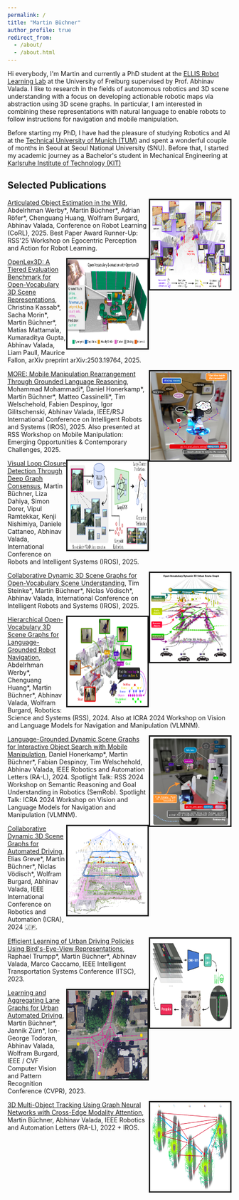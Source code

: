 ```yaml
---
permalink: /
title: "Martin Büchner"
author_profile: true
redirect_from: 
  - /about/
  - /about.html
---
```


Hi everybody, I'm Martin and currently a PhD student at the [ELLIS Robot Learning Lab](https://rl.uni-freiburg.de/) at the University of Freiburg supervised by Prof. Abhinav Valada. I like to research in the fields of autonomous robotics and 3D scene understanding with a focus on developing actionable robotic maps via abstraction using 3D scene graphs. In particular, I am interested in combining these representations with natural language to enable robots to follow instructions for navigation and mobile manipulation.

Before starting my PhD, I have had the pleasure of studying Robotics and AI at the [Technical University of Munich (TUM)](https://tum.de) and spent a wonderful couple of months in Seoul at Seoul National University (SNU). Before that, I started my academic journey as a Bachelor's student in Mechanical Engineering at [Karlsruhe Institute of Technology (KIT)](https://kit.edu/)

## Selected Publications

<img style="float: right" src="images/artipoint.png" height="200px" width="180px" border="3px"> [Articulated Object Estimation in the Wild](https://artipoint.cs.uni-freiburg.de/), Abdelrhman Werby\*, Martin Büchner\*, Adrian Röfer\*, Chenguang Huang, Wolfram Burgard, Abhinav Valada, Conference on Robot Learning (CoRL), 2025. Best Paper Award Runner-Up: RSS'25 Workshop on Egocentric Perception and Action for Robot Learning.
<br>


<img style="float: right" src="images/openlex3d.png" height="200px" width="180px" border="3px"> [OpenLex3D: A Tiered Evaluation Benchmark for Open-Vocabulary 3D Scene Representations](https://openlex3d.github.io), Christina Kassab\*, Sacha Morin\*, Martin Büchner\*, Matías Mattamala, Kumaraditya Gupta, Abhinav Valada, Liam Paull, Maurice Fallon, arXiv preprint arXiv:2503.19764, 2025.
<br>

<img style="float: right" src="images/more.png" height="200px" width="180px" border="3px"> [MORE: Mobile Manipulation Rearrangement Through Grounded Language Reasoning](https://more-model.cs.uni-freiburg.de/), Mohammad Mohammadi\*, Daniel Honerkamp\*, Martin Büchner\*, Matteo Cassinelli\*, Tim Welschehold, Fabien Despinoy, Igor Gilitschenski, Abhinav Valada, IEEE/RSJ International Conference on Intelligent Robots and Systems (IROS), 2025. Also presented at RSS Workshop on Mobile Manipulation: Emerging Opportunities & Contemporary Challenges, 2025.
<br>

<img style="float: right" src="images/loopgnn.png" height="200px" width="180px" border="3px"> [Visual Loop Closure Detection Through Deep Graph Consensus](https://loopgnn.cs.uni-freiburg.de/), Martin Büchner, Liza Dahiya, Simon Dorer, Vipul Ramtekkar, Kenji Nishimiya, Daniele Cattaneo, Abhinav Valada, International Conference on Robots and Intelligent Systems (IROS), 2025.
<br>

<img style="float: right" src="images/curb-osg.png" height="200px" width="180px" border="3px"> [Collaborative Dynamic 3D Scene Graphs for Open-Vocabulary Scene Understanding](https://ov-curb.cs.uni-freiburg.de/), Tim Steinke\*, Martin Büchner\*, Niclas Vödisch\*, Abhinav Valada, International Conference on Intelligent Robots and Systems (IROS), 2025.
<br>

<img style="float: right" src="images/hovsg.png" height="200px" width="180px" border="3px"> [Hierarchical Open-Vocabulary 3D Scene Graphs for Language-Grounded Robot Navigation](https://hovsg.github.io/), Abdelrhman Werby\*, Chenguang Huang\*, Martin Büchner\*, Abhinav Valada, Wolfram Burgard, Robotics: Science and Systems (RSS), 2024. Also at ICRA 2024 Workshop on Vision and Language Models for Navigation and Manipulation (VLMNM).
<br>

<img style="float: right" src="images/moma-llm.png" height="200px" width="180px" border="3px"> [Language-Grounded Dynamic Scene Graphs for Interactive Object Search with Mobile Manipulation](https://moma-llm.cs.uni-freiburg.de/), Daniel Honerkamp\*, Martin Büchner\*, Fabian Despinoy, Tim Welschehold, Abhinav Valada, IEEE Robotics and Automation Letters (RA-L), 2024. Spotlight Talk: RSS 2024 Workshop on Semantic Reasoning and Goal Understanding in Robotics (SemRob). Spotlight Talk: ICRA 2024 Workshop on Vision and Language Models for Navigation and Manipulation (VLMNM).
<br>

<img style="float: right" src="images/curb-sg.png" height="200px" width="180px" border="3px"> [Collaborative Dynamic 3D Scene Graphs for Automated Driving](https://curb.cs.uni-freiburg.de/), Elias Greve\*, Martin Büchner\*, Niclas Vödisch\*, Wolfram Burgard, Abhinav Valada, IEEE International Conference on Robotics and Automation (ICRA), 2024 🇯🇵.
<br>

<img style="float: right" src="images/learning2drive.png" height="200px" width="180px" border="3px"> [Efficient Learning of Urban Driving Policies Using Bird's-Eye-View Representations](https://learning2drive.cs.uni-freiburg.de/), Raphael Trumpp\*, Martin Büchner\*, Abhinav Valada, Marco Caccamo, IEEE Intelligent Transportation Systems Conference (ITSC), 2023.
<br>

<img style="float: right" src="images/lanegnn.png" height="200px" width="180px" border="3px"> [Learning and Aggregating Lane Graphs for Urban Automated Driving](http://urbanlanegraph.cs.uni-freiburg.de), Martin Büchner\*, Jannik Zürn\*, Ion-George Todoran, Abhinav Valada, Wolfram Burgard, IEEE / CVF Computer Vision and Pattern Recognition Conference (CVPR), 2023.
<br>

<img style="float: right" src="images/batch3dmot.png" height="200px" width="180px" border="3px"> [3D Multi-Object Tracking Using Graph Neural Networks with Cross-Edge Modality Attention](https://batch3dmot.cs.uni-freiburg.de/), Martin Büchner, Abhinav Valada, IEEE Robotics and Automation Letters (RA-L), 2022 + IROS.